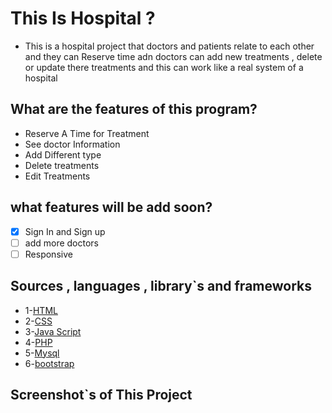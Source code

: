 #  This Is Hospital ?

* This is a hospital project that doctors and patients relate to each other  and they can Reserve time adn doctors can add new treatments , delete or update there treatments and this can work like a real system of a hospital

## What are the features of this program?

* Reserve A Time for Treatment
* See doctor Information
* Add Different type 
* Delete treatments 
* Edit Treatments

## what features will be add soon?

* [x] Sign In and Sign up  
* [ ] add more doctors 
* [ ] Responsive 

## Sources , languages , library`s and  frameworks 
 
* 1-[HTML](https://html.com/)
* 2-[CSS](https://www.w3.org/Style/CSS/)
* 3-[Java Script](https://www.javascript.com/)
* 4-[PHP](https://www.php.net/)
* 5-[Mysql](https://www.mysql.com/)
* 6-[bootstrap](https://getbootstrap.com/)

## Screenshot`s of This Project  


